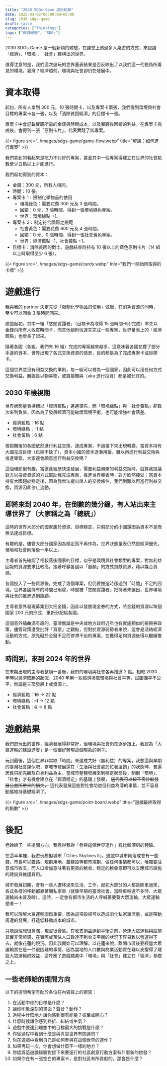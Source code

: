 ```yaml
---
title: "2030 SDGs Game 遊玩紀錄"
date: 2025-03-02T00:00:00+08:00
slug: 2030-sdgs-game
draft: false
categories: ["Thinkings"]
tags: ["修課紀錄", "SDGs"]
---
```


2030 SDGs Game 是一個新穎的體驗，在課堂上透過多人桌遊的方式，來認識「經濟」、「環境」、「社會」建構出的世界。

值得注意的是，我們這次遊玩的世界量表結果是否反映出了以我們這一代視角所看見的環境，臺灣？經濟超前，環境與社會卻仍在發展中。

<!--more-->

# 資本取得

起初，所有人拿到 300 元、10 張時間卡，以及專案卡兩張，我們得到環境與社會目標的專案卡各一張，以及「消除貧困經濟」的目標卡一張。

專案卡中會記載實踐所需的金錢與時間成本，以及實踐後回饋的利益。在專案卡完成後，會得到一張「原則卡片」，代表實踐了該專案。

{{< figure src="../images/sdgs-game/game-flow.webp" title="解說：如何進行專案" >}}

我們拿到的看起來是吃力不討好的專案，甚至其中一個專案得建立在世界的社會點數至少五點以上才能進行。

我們起初得到的資本：

- 金錢：300 元，所有人相同。
- 時間：10 張。
- 專案卡 1：限制化學物品的使用
    - 環境綠色：需要花費 300 元及 3 張時間。
    - 回饋：0 元、3 張時間、得到一張環境綠色專案。
    - 世界：環境綠點 +1。
- 專案卡 2：制定符合國際之規範
    - 社會黃色：需要花費 600 元及 4 張時間。
    - 回饋：0 元、0 張時間、得到一張社會黃色專案。
    - 世界：經濟藍點 -1、社會黃點 +1。
- 目標卡：消除貧困的戰士。遊戲結束時持有 10 張以上的藍色原則卡片（14 組以上時取得至少 6 張）。

{{< figure src="../images/sdgs-game/cards.webp" title="我們一開始所取得的卡牌" >}}

# 遊戲進行

我與我的 partner 決定先從「限制化學物品的使用」做起，在消耗資源的同時，至少可以回收 3 張時間回來。

遊戲起初，其中一組「悠閒實踐者」（目標卡為取得 15 張時間卡即完成）率先以金錢向所有人收買時間卡，而其他組則快速先完成一些專案，世界量表上的「經濟藍點」也增長了起來。

隨著各國（各組，我們有 16 組）完成的專案越來越多，這意味著各國花費了部分手邊的資本，世界出現了各式交換資源的情景，目的都是為了完成專案卡或目標卡。

這個世界並沒有利益交換的準則，每一組可以視為一個國家，因此可以用任何方式交換利益，無論是以物易物，或直接贈與（aka 進行投資）都是被允許的。

## **2030 年檢視期**

世界狀態量表持續以「經濟藍點」遙遙領先，而「環境綠點」與「社會黃點」卻數次來到負值，因為為了發展經濟可能破壞環境平衡，也可能增強社會落差。

- 經濟藍點：16 點
- 環境綠點：-1 點
- 社會黃點：6 點

檢視期後的各國依然進行利益交換、達成專案，不過接下來出現轉變，當資本持有大國完成目標（已經不缺了），資本小國的資本逐漸用罄，難以再進行利益交換與推進專案，大家還會願意進行利益交換嗎？

這個環節很有趣，當彼此經歷快速發展，需要利益頻繁的利益交換時，就算我提議對方以投資資源的方式幫助我完成專案，推進世界量表時，對方欣然接受；當資本持有大國趨於穩定後，因為我無法提出誘人的交換條件，我們則難以再進行利益交換，資源因此停止流動。

## **即將來到 2040 年**，在倒數的幾分鐘，有人站出來主導世界了（大家稱之為「總統」）

這時的世界大部分的國家趨於資源、目標穩定，只剩部分的小國還因為資本不足而無法達成目標。

有趣的是，儘管大部分國家因為穩定而不再作為，世界狀態量表仍然是經濟優先，環境和社會則落後一半以上。

主導者首先確認了相較落後國家的目標，似乎是環境與社會類型的專案，對無利益回報的資源要求比較高。接著呼籲各國以「自願」的方式貢獻資源，藉以媒合資源。

各國投入了一些資源後，完成了幾個專案，但仍要推進時卻遇到「時間」不足的囧境。世界各國持有的時間已用罄，時間被「悠閒實踐者」把持著未讓出，世界環境與社會的推進遇到瓶頸。

主導者意外發現募集到大把金錢，因此以發放現金券的方式，將金錢的資源以每個國家 200 元的形式，重新分配給各國。

這個意外插曲滿有趣的，臺灣無論是中央或地方政府近年也有實施類似的振興券政策，儘管政策遭受批評「買票」之觀點，但對於資源弱勢者來說，這會是活絡經濟活動的方式，原先礙於金錢不足而停滯不前的專案，在獲得足夠資源後得以繼續推動。

## 時間到，**來到 2024 年**的世界

在末期出現的主導者整頓一番後，我們的環境與社會各再推進 2 點。相較 2030 年時以經濟取勝的狀況，2040 年用一些經濟換取環境與社會平等，試圖彌平不公平，無論是三環發展上或資源上。

- 經濟藍點：~~16~~ → 22 點
- 環境綠點：~~-1~~ → 12 點
- 社會黃點：~~6~~ → 8 點


# 遊戲結果

我們遊玩出的世界，經濟發展得非常好，但環境與社會仍在逐步跟上，我認為「大眾運輸的建設進度」是一個很好體現這個現象的例子。

玩到最後，這個世界非常缺「時間」來達成共好（無利益）的專案，我想這與早期的臺灣社會類似吧，當城市發展還在「生活與社會處於忙著溫飽」的狀態時，普遍居民只能先顧及自身利益為主，當城市整體發展來到穩定狀態後，制衡「環境」、「社會」才有機會建立在「經濟穩定」的基礎上發展， ~~這代表可以較不需計較發展公益所帶來的損失，~~ 這代表發展這些對社會助益但利益為薄的事情，並不容易動搖維持基礎經濟了。

{{< figure src="../images/sdgs-game/point-board.webp" title="遊戲最終取得的點數" >}}

# 後記

老師給了一些提問方向，我覺得我對「參與這個世界運作」有比較深刻的體驗。

在這半年裡，我遊玩模擬城市「Cities Skylines II」，遊戲中城市剛落成會有一些錢，市長可以蓋路、規劃用地、蓋建設等都市規劃，做任何事情都可以，唯獨要注意城市收支，而人口增加意味著有更高的稅收，穩定的稅收意即可以支應城市設施的建設與維護費用。

城市發展初期，會有一些人遷移過來生活、工作，起初大部分的人都是開車過來，各式各樣的移動都靠著開私家車（就像早期的臺灣社會，當時車輛還不多時、大眾運輸尚未普及時）。這時，一定會有都市生活的人呼喊著要蓋大眾運輸，大眾運輸是唯一！

我可以理解大眾運輸固然重要，因為這項設施可以造成消化私家車流量，或是帶動周遭的發展，打造低移動成本的城市。

只能說理想很豐滿，現實很骨感。在收支損益達到平衡之前，營運大眾運輸與設施其實非常燒錢，在實際或預估人口數達不到收支平衡的狀況下容易難以營運得下去，就像花蓮的現況。因此我開始可以理解，以花蓮來說，離開市區後要經營大眾運輸實在是一件很困難的事情，因為當地的人口數與商業活動實在難以支撐得了建設大眾運輸的效益，這呼應了遊戲結果中「環境」與「社會」建立在「經濟」基礎之上。

## 一些老師給的提問方向

以下的提問希望有助於各位在內容容上的撰寫：

1. 在活動中你的目標是什麼？
2. 讓你印象深刻的畫面？聲音？動作？
3. 過程中什麼地方讓你感到很有能量？振奮或開心？
4. 什麼時候讓你感到挫折、糾結或生氣？
5. 遊戲中要達到理想中的目標最大的挑戰是什麼？
6. 你從過程中看到什麼是與真實世界有關連的？
7. 你在遊戲中看到自己是如何參與在這個世界的運作？
8. 如果再玩一次，你會想做什麼不一樣的地方？
9. 你認爲這遊戲經驗對接下來要進行的社區創意行動方案有什麼新的啟發？
10. 如果你在有ㄧ張空白的專案卡，是對社區有所貢獻的，那會是什麼？